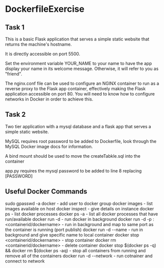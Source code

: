 # DockerfileExercise

## Task 1 
This is a basic Flask application that serves a simple static website that returns the machine's hostname.

It is directly accessible on port 5500.

Set the environment variable YOUR_NAME to your name to have the app display your name in its welcome message. Otherwise, it will refer to you as "friend".

The nginx.conf file can be used to configure an NGINX container to run as a reverse proxy to the Flask app container, effectively making the Flask application accessible on port 80. You will need to know how to configure networks in Docker in order to achieve this.

## Task 2
Two tier application with a mysql database and a flask app that serves a simple static website.

MySQL requires root password to be added to Dockerfile, look through the MySQL Docker image docs for information. 

A bind mount should be used to move the createTabkle.sql into the container

app.py requires the mysql password to be added to line 8 replacing [PASSWORD]

## Useful Docker Commands
sudo gpasswd -a <username> docker - add user to docker group
docker images - list images available on host
docker inspect - give details on instance
docker ps - list docker processes
docker ps -a - list all docker processes that have run/available
docker run -d <dockername> - run docker in background
docker run -d -p <portvm>:<portcontainer> <containerid/dockername> - run in background and map to
 same port as the container is running (port publish)
docker run -d --name <givecontainername> <imagename> - run in background and give specific name to local container
docker stop <containerid/dockername> - stop container
docker rm <containerid/dockername> - delete container
docker stop $(docker ps -q) && docker rm $(docker ps -aq) - stop all containers from running and remove all of the containers
docker run -d --network <networkname> <imagename> - run cotnainer and connect to network
